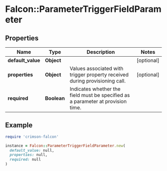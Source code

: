 # Falcon::ParameterTriggerFieldParameter

## Properties

| Name | Type | Description | Notes |
| ---- | ---- | ----------- | ----- |
| **default_value** | **Object** |  | [optional] |
| **properties** | **Object** | Values associated with trigger property received during provisioning call. | [optional] |
| **required** | **Boolean** | Indicates whether the field must be specified as a parameter at provision time. |  |

## Example

```ruby
require 'crimson-falcon'

instance = Falcon::ParameterTriggerFieldParameter.new(
  default_value: null,
  properties: null,
  required: null
)
```

